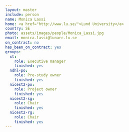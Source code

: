 ```yaml
---
layout: master
include: person
name: Monica Lassi
home: <a href="http://www.lu.se/">Lund University</a>
country: SE
photo: assets/images/people/Monica_Lassi.jpg
email: monica.lassi@lunarc.lu.se
on_contract: no
has_been_on_contract: yes
groups:
  xt:
    role: Executive manager
    finished: yes
  ndhl-po:
    role: Pre-study owner
    finished: yes
  nicest2-po:
    role: Project owner
    finished: yes
  nicest2-sg:
    role: Chair
    finished: yes
  nicest2-rg:
    role: Chair
    finished: yes
---
```

